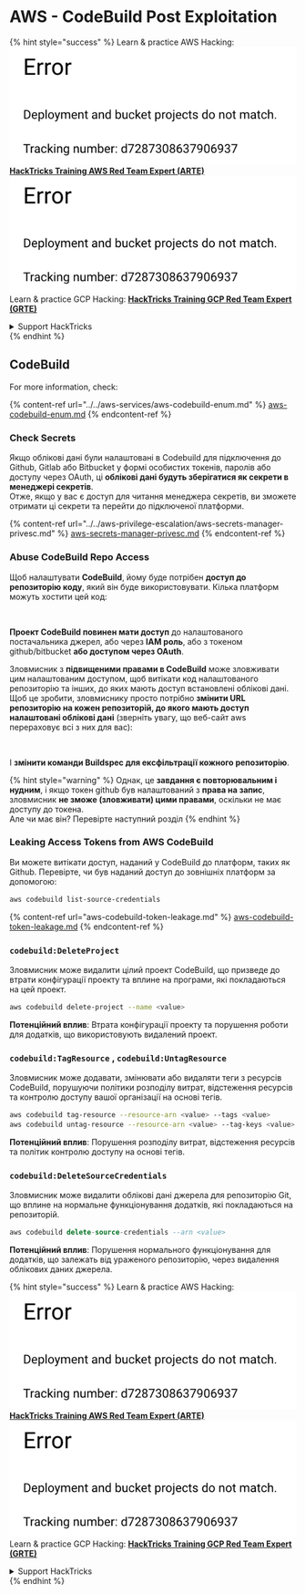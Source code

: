 # AWS - CodeBuild Post Exploitation

{% hint style="success" %}
Learn & practice AWS Hacking:<img src="../../../../.gitbook/assets/image (1) (1).png" alt="" data-size="line">[**HackTricks Training AWS Red Team Expert (ARTE)**](https://training.hacktricks.xyz/courses/arte)<img src="../../../../.gitbook/assets/image (1) (1).png" alt="" data-size="line">\
Learn & practice GCP Hacking: <img src="../../../../.gitbook/assets/image (2).png" alt="" data-size="line">[**HackTricks Training GCP Red Team Expert (GRTE)**<img src="../../../../.gitbook/assets/image (2).png" alt="" data-size="line">](https://training.hacktricks.xyz/courses/grte)

<details>

<summary>Support HackTricks</summary>

* Check the [**subscription plans**](https://github.com/sponsors/carlospolop)!
* **Join the** 💬 [**Discord group**](https://discord.gg/hRep4RUj7f) or the [**telegram group**](https://t.me/peass) or **follow** us on **Twitter** 🐦 [**@hacktricks\_live**](https://twitter.com/hacktricks\_live)**.**
* **Share hacking tricks by submitting PRs to the** [**HackTricks**](https://github.com/carlospolop/hacktricks) and [**HackTricks Cloud**](https://github.com/carlospolop/hacktricks-cloud) github repos.

</details>
{% endhint %}

## CodeBuild

For more information, check:

{% content-ref url="../../aws-services/aws-codebuild-enum.md" %}
[aws-codebuild-enum.md](../../aws-services/aws-codebuild-enum.md)
{% endcontent-ref %}

### Check Secrets

Якщо облікові дані були налаштовані в Codebuild для підключення до Github, Gitlab або Bitbucket у формі особистих токенів, паролів або доступу через OAuth, ці **облікові дані будуть зберігатися як секрети в менеджері секретів**.\
Отже, якщо у вас є доступ для читання менеджера секретів, ви зможете отримати ці секрети та перейти до підключеної платформи.

{% content-ref url="../../aws-privilege-escalation/aws-secrets-manager-privesc.md" %}
[aws-secrets-manager-privesc.md](../../aws-privilege-escalation/aws-secrets-manager-privesc.md)
{% endcontent-ref %}

### Abuse CodeBuild Repo Access

Щоб налаштувати **CodeBuild**, йому буде потрібен **доступ до репозиторію коду**, який він буде використовувати. Кілька платформ можуть хостити цей код:

<figure><img src="../../../../.gitbook/assets/image (96).png" alt=""><figcaption></figcaption></figure>

**Проект CodeBuild повинен мати доступ** до налаштованого постачальника джерел, або через **IAM роль**, або з токеном github/bitbucket **або доступом через OAuth**.

Зловмисник з **підвищеними правами в CodeBuild** може зловживати цим налаштованим доступом, щоб витікати код налаштованого репозиторію та інших, до яких мають доступ встановлені облікові дані.\
Щоб це зробити, зловмиснику просто потрібно **змінити URL репозиторію на кожен репозиторій, до якого мають доступ налаштовані облікові дані** (зверніть увагу, що веб-сайт aws перераховує всі з них для вас):

<figure><img src="../../../../.gitbook/assets/image (107).png" alt=""><figcaption></figcaption></figure>

І **змінити команди Buildspec для ексфільтрації кожного репозиторію**.

{% hint style="warning" %}
Однак, це **завдання є повторювальним і нудним**, і якщо токен github був налаштований з **права на запис**, зловмисник **не зможе (зловживати) цими правами**, оскільки не має доступу до токена.\
Але чи має він? Перевірте наступний розділ
{% endhint %}

### Leaking Access Tokens from AWS CodeBuild

Ви можете витікати доступ, наданий у CodeBuild до платформ, таких як Github. Перевірте, чи був наданий доступ до зовнішніх платформ за допомогою:
```bash
aws codebuild list-source-credentials
```
{% content-ref url="aws-codebuild-token-leakage.md" %}
[aws-codebuild-token-leakage.md](aws-codebuild-token-leakage.md)
{% endcontent-ref %}

### `codebuild:DeleteProject`

Зловмисник може видалити цілий проект CodeBuild, що призведе до втрати конфігурації проекту та вплине на програми, які покладаються на цей проект.
```bash
aws codebuild delete-project --name <value>
```
**Потенційний вплив**: Втрата конфігурації проекту та порушення роботи для додатків, що використовують видалений проект.

### `codebuild:TagResource` , `codebuild:UntagResource`

Зловмисник може додавати, змінювати або видаляти теги з ресурсів CodeBuild, порушуючи політики розподілу витрат, відстеження ресурсів та контролю доступу вашої організації на основі тегів.
```bash
aws codebuild tag-resource --resource-arn <value> --tags <value>
aws codebuild untag-resource --resource-arn <value> --tag-keys <value>
```
**Потенційний вплив**: Порушення розподілу витрат, відстеження ресурсів та політик контролю доступу на основі тегів.

### `codebuild:DeleteSourceCredentials`

Зловмисник може видалити облікові дані джерела для репозиторію Git, що вплине на нормальне функціонування додатків, які покладаються на репозиторій.
```sql
aws codebuild delete-source-credentials --arn <value>
```
**Потенційний вплив**: Порушення нормального функціонування для додатків, що залежать від ураженого репозиторію, через видалення облікових даних джерела.

{% hint style="success" %}
Learn & practice AWS Hacking:<img src="../../../../.gitbook/assets/image (1) (1).png" alt="" data-size="line">[**HackTricks Training AWS Red Team Expert (ARTE)**](https://training.hacktricks.xyz/courses/arte)<img src="../../../../.gitbook/assets/image (1) (1).png" alt="" data-size="line">\
Learn & practice GCP Hacking: <img src="../../../../.gitbook/assets/image (2).png" alt="" data-size="line">[**HackTricks Training GCP Red Team Expert (GRTE)**<img src="../../../../.gitbook/assets/image (2).png" alt="" data-size="line">](https://training.hacktricks.xyz/courses/grte)

<details>

<summary>Support HackTricks</summary>

* Check the [**subscription plans**](https://github.com/sponsors/carlospolop)!
* **Join the** 💬 [**Discord group**](https://discord.gg/hRep4RUj7f) or the [**telegram group**](https://t.me/peass) or **follow** us on **Twitter** 🐦 [**@hacktricks\_live**](https://twitter.com/hacktricks\_live)**.**
* **Share hacking tricks by submitting PRs to the** [**HackTricks**](https://github.com/carlospolop/hacktricks) and [**HackTricks Cloud**](https://github.com/carlospolop/hacktricks-cloud) github repos.

</details>
{% endhint %}
